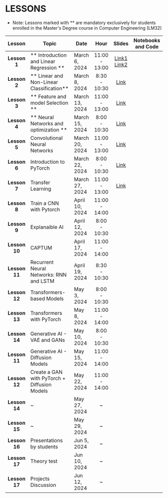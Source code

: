 # LESSONS

- Note: Lessons marked with ** are mandatory exclusively for students enrolled in the Master's Degree course in Computer Engineering (LM32)


| Lesson            | Topic                                             | Date            | Hour          | Slides       | Notebooks and Code |
| :-------:         | ------------------                                | --------------- | :-------:     | :-------:    |:-------:  |
| **Lesson 1**      | ** Introduction and Linear Regression **          | March 6, 2024   | 11:00 - 13:00 | [Link1](https://studentiunict-my.sharepoint.com/:b:/g/personal/concetto_spampinato_unict_it/EeafGoekiXtFnG_ceDlHaYEBxVSk_AZ56V4iF-tPU1svmg?e=Obkjnv) [Link2](https://studentiunict-my.sharepoint.com/:b:/g/personal/concetto_spampinato_unict_it/EdYwXfv37qFPl4MbhpcTXJsB-d-pSjJc0UFKPftCOAWGlg?e=65kkbx)  | |
| **Lesson 2**      | ** Linear and Non-Linear Classification**         | March 8, 2024   | 8:30 - 10:30  | [Link](https://studentiunict-my.sharepoint.com/:b:/g/personal/concetto_spampinato_unict_it/EXhIg0LAhkpJg9mak5EP2HMB9MwGK6YW7z3bsNw2F5Hy1Q?e=ec8GbA)  | |
| **Lesson 3**      | ** Feature and model Selection  **                | March 13, 2024  | 11:00 - 13:00 | [Link](https://studentiunict-my.sharepoint.com/:b:/g/personal/concetto_spampinato_unict_it/EegCqYjrPiFAvPziUgS49g4B7ITeCmxz6jI5n6TpFWQTyg?e=spx7P2)  | | 
| **Lesson 4**      | ** Neural Networks and optimization **            | March 15, 2024  | 8:00 - 10:30  | [Link](https://studentiunict-my.sharepoint.com/:b:/g/personal/concetto_spampinato_unict_it/EfbaQ_nNvGJItrTjeHsJ9-MBQET7rowPiqY6DJlKZVqL9w?e=jhxWv1)  | | 
| **Lesson 5**      | Convolutional Neural Networks                     | March 20, 2024  | 11:00 - 13:00 | [Link](https://studentiunict-my.sharepoint.com/:b:/g/personal/concetto_spampinato_unict_it/EQYhR7pDAPlLtoGINWh9PPEB8BvykgYvbubrRuo2jHd5Jw?e=GCykZz)  | |
| **Lesson 6**      | Introduction to PyTorch                           | March 22, 2024  | 8:00 - 10:30  | [Link](#)            | |
| **Lesson 7**      | Transfer Learning                                 | March 27, 2024  | 11:00 - 13:00 | [Link](#)            | |
| **Lesson 8**      | Train a CNN with Pytorch                          | April 10, 2024  | 11:00 - 14:00 |             | |
| **Lesson 9**      | Explanaible AI                                    | April 12, 2024  | 8:00 - 10:30  | | | 
| **Lesson 10**     | CAPTUM                                            | April 17, 2024  | 11:00 - 14:00 | | |
| **Lesson 11**     | Recurrent Neural Networks: RNN and LSTM           | April 19, 2024  | 8:30 - 10:30  | | |
| **Lesson 12**     | Transformers-based Models                         | May 3, 2024     | 8:00 - 10:30  | | |
| **Lesson 13**     | Transformers with PyTorch                         | May 8, 2024     | 11:00 - 14:00 | | |
| **Lesson 14**     | Generative AI - VAE and GANs                      | May 10, 2024    | 8:00 - 10:30  | | |
| **Lesson 11**     | Generative AI - Diffusion Models                  | May 15, 2024    | 11:00 - 14:00 | | |
| **Lesson 12**     | Create a GAN with PyTorch + Diffusion Models      | May 22, 2024    | 11:00 - 14:00 | | |
| **Lesson 14**     |                                 ~                 | May 27, 2024    |       ~       | | |
| **Lesson 15**     |                                 ~                 | May 29, 2024    |       ~       | | |
| **Lesson 16**     | Presentations by students                         | Jun 5, 2024     |       ~       | | |
| **Lesson 17**     | Theory test                                       | Jun 10, 2024    |       ~       | | |
| **Lesson 17**     | Projects Discussion                               | Jun 12, 2024    |       ~       | | |


